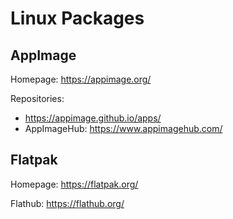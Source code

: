 # Linux Packages

## AppImage

Homepage: <https://appimage.org/>

Repositories:

- <https://appimage.github.io/apps/>
- AppImageHub: <https://www.appimagehub.com/>

## Flatpak

Homepage: <https://flatpak.org/>

Flathub: <https://flathub.org/>
